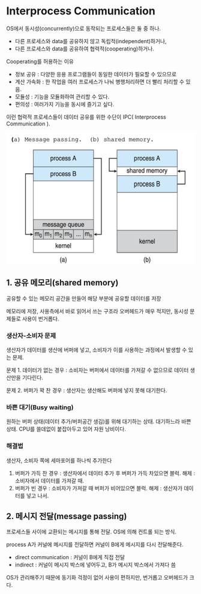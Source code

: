 # Interprocess Communication

OS에서 동시성(concurrently)으로 동작되는 프로세스들은 둘 중 하나. 

- 다른 프로세스와 data를 공유하지 않고 독립적(independent)하거나,
- 다른 프로세스와 data를 공유하여 협력적(cooperating)하거나.

Cooperating를 허용하는 이유

- 정보 공유 : 다양한 응용 프로그램들이 동일한 데이터가 필요할 수 있으므로
- 계산 가속화 : 한 작업을 여러 프로세스가 나눠 병행처리하면 더 빨리 처리할 수 있음.
- 모듈성 : 기능을 모듈화하여 관리할 수 있다.
- 편의성 : 여러가지 기능을 동시에 즐기고 싶다.

이런 협력적 프로세스들이 데이터 공유를 위한 수단이 IPC( Interprocess Communication ).

![Untitled](images/Interprocess%20Communication/Untitled.png)

## 1. 공유 메모리(shared memory)

공유할 수 있는 메모리 공간을 만들어 해당 부분에 공유할 데이터를 저장

메모리에 저장, 사용측에서 바로 읽어서 쓰는 구조라 오버헤드가 매우 적지만, 동시성 문제들로 사용이 번거롭다.

### 생산자-소비자 문제

생산자가 데이터를 생산에 버퍼에 넣고, 소비자가 이를 사용하는 과정에서 발생할 수 있는 문제.

문제 1. 데이터가 없는 경우 : 소비자는 버퍼에서 데이터를 가져갈 수 없으므로 데이터 생산만을 기다린다.

문제 2. 버퍼가 꽉 찬 경우 : 생산자는 생산해도 버퍼에 넣지 못해 대기한다.

### 바쁜 대기(Busy waiting)

원하는 버퍼 상태(데이터 추가/버퍼공간 생김)를 위해 대기하는 상태. 대기하느라 바쁜 상태. CPU를 쓸데없이 붙잡아두고 있어 자원 낭비이다.

### 해결법

생산자, 소비자 쪽에 세마포어를 하나씩 추가한다

1. 버퍼가 가득 찬 경우 : 생산자에서 데이터 추가 후 버퍼가 가득 차있으면 블럭. 
해제 : 소비자에서 데이터를 가져갈 때.
2. 버퍼가 빈 경우 : 소비자가 가져갈 때 버퍼가 비어있으면 블럭.
해제 : 생산자가 데이터를 넣고 나서.

## 2. 메시지 전달(message passing)

프로세스들 사이에 교환되는 메시지를 통해 전달. OS에 의해 컨트롤 되는 방식.

process A가 커널에 메시지를 전달하면 커널이 B에게 메시지를 다시 전달해준다.

- direct communication : 커널이 B에게 직접 전달
- indirect : 커널이 메시지 박스에 넣어두고, B가 메시지 박스에서 가져다 씀

OS가 관리해주기 때문에 동기화 걱정이 없어 사용이 편하지만, 번거롭고 오버헤드가 크다.